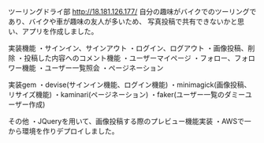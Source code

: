 ツーリングドライ部
http://18.181.126.177/
自分の趣味がバイクでのツーリングであり、バイクや車が趣味の友人が多いため、
写真投稿で共有できないかと思い、アプリを作成しました。

実装機能
・サインイン、サインアウト
・ログイン、ログアウト
・画像投稿、削除
・投稿した内容へのコメント機能
・ユーザーマイページ
・フォロー、フォロワー機能
・ユーザー一覧照会
・ページネーション

実装gem
・devise(サインイン機能、ログイン機能)
・minimagick(画像投稿、リサイズ機能)
・kaminari(ページネーション)
・faker(ユーザー一覧のダミーユーザー作成)

その他
・JQueryを用いて、画像投稿する際のプレビュー機能実装
・AWSで一から環境を作りデプロイしました。
